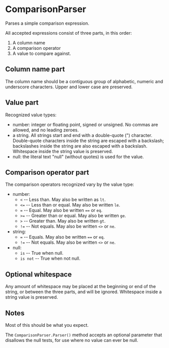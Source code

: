 # ComparisonParser

Parses a simple comparison expression.

All accepted expressions consist of three parts, in this order:
1. A column name
1. A comparison operator
1. A value to compare against.

## Column name part
The column name should be a contiguous group of alphabetic, numeric and underscore characters.
Upper and lower case are preserved.

## Value part
Recognized value types:
-  number: integer or floating point, signed or unsigned. No commas are allowed, and no leading zeroes.
- a string. All strings start and end with a double-quote (") character. Double-quote characters inside the string are escaped with a backslash; backslashes inside the string are also escaped with a backslash. Whitespace inside the string value is preserved.
- null: the literal text "null" (without quotes) is used for the value.

## Comparison operator part
The comparison operators recognized vary by the value type:
- number:
    - `<` -- Less than. May also be written as `lt`.
    - `<=` -- Less than or equal. May also be written `le`.
    - `=` -- Equal. May also be written `==` or `eq`.
    - `>=` -- Greater than or equal. May also be written `ge`.
    - `>` -- Greater than. May also be written `gt`.
    - `!=` -- Not equals. May also be written `<>` or `ne`.
- string:
    - `=` -- Equals. May also be written `==` or `eq`.
    - `!=` -- Not equals. May also be written `<>` or `ne`.
- null:
    - `is` -- True when null.
    - `is not` -- True when not null.

## Optional whitespace
Any amount of whitespace may be placed at the beginning or end of the string, or between the three parts, and will be ignored.
Whitespace inside a string value is preserved.

## Notes
Most of this should be what you expect.

The `ComparisonParser.Parser()` method accepts an optional parameter that disallows the null tests, for use where no value can ever be null.